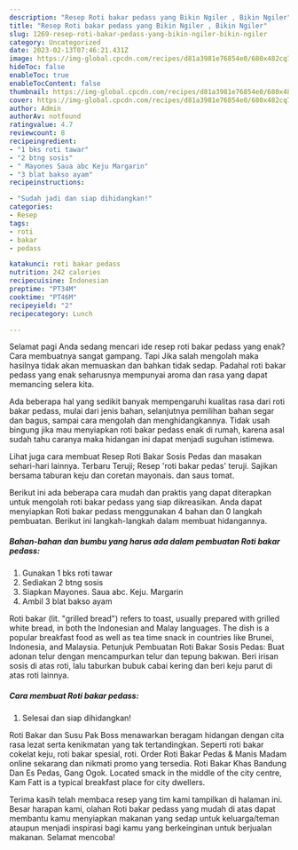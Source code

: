 ```yaml
---
description: "Resep Roti bakar pedass yang Bikin Ngiler , Bikin Ngiler"
title: "Resep Roti bakar pedass yang Bikin Ngiler , Bikin Ngiler"
slug: 1269-resep-roti-bakar-pedass-yang-bikin-ngiler-bikin-ngiler
category: Uncategorized
date: 2023-02-13T07:46:21.431Z
image: https://img-global.cpcdn.com/recipes/d81a3981e76854e0/680x482cq70/roti-bakar-pedass-foto-resep-utama.jpg
hideToc: false
enableToc: true
enableTocContent: false
thumbnail: https://img-global.cpcdn.com/recipes/d81a3981e76854e0/680x482cq70/roti-bakar-pedass-foto-resep-utama.jpg
cover: https://img-global.cpcdn.com/recipes/d81a3981e76854e0/680x482cq70/roti-bakar-pedass-foto-resep-utama.jpg
author: Admin
authorAv: notfound
ratingvalue: 4.7
reviewcount: 8
recipeingredient:
- "1 bks roti tawar"
- "2 btng sosis"
- " Mayones Saua abc Keju Margarin"
- "3 blat bakso ayam"
recipeinstructions:

- "Sudah jadi dan siap dihidangkan!"
categories:
- Resep
tags:
- roti
- bakar
- pedass

katakunci: roti bakar pedass 
nutrition: 242 calories
recipecuisine: Indonesian
preptime: "PT34M"
cooktime: "PT46M"
recipeyield: "2"
recipecategory: Lunch

---
```



Selamat pagi Anda sedang mencari ide resep roti bakar pedass yang enak? Cara membuatnya sangat gampang. Tapi Jika salah mengolah maka hasilnya tidak akan memuaskan dan bahkan tidak sedap. Padahal roti bakar pedass yang enak seharusnya mempunyai aroma dan rasa yang dapat memancing selera kita.


Ada beberapa hal yang sedikit banyak mempengaruhi kualitas rasa dari roti bakar pedass, mulai dari jenis bahan, selanjutnya pemilihan bahan segar dan bagus, sampai cara mengolah dan menghidangkannya. Tidak usah bingung jika mau menyiapkan roti bakar pedass enak di rumah, karena asal sudah tahu caranya maka hidangan ini dapat menjadi suguhan istimewa.

Lihat juga cara membuat Resep Roti Bakar Sosis Pedas dan masakan sehari-hari lainnya. Terbaru Teruji; Resep &#39;roti bakar pedas&#39; teruji. Sajikan bersama taburan keju dan coretan mayonais. dan saus tomat.


Berikut ini ada beberapa cara mudah dan praktis yang dapat diterapkan untuk mengolah roti bakar pedass yang siap dikreasikan. Anda dapat menyiapkan Roti bakar pedass menggunakan 4 bahan dan 0 langkah pembuatan. Berikut ini langkah-langkah dalam membuat hidangannya.

<!--inarticleads1-->

##### Bahan-bahan dan bumbu yang harus ada dalam pembuatan Roti bakar pedass:

1. Gunakan 1 bks roti tawar
1. Sediakan 2 btng sosis
1. Siapkan  Mayones. Saua abc. Keju. Margarin
1. Ambil 3 blat bakso ayam


Roti bakar (lit. &#34;grilled bread&#34;) refers to toast, usually prepared with grilled white bread, in both the Indonesian and Malay languages. The dish is a popular breakfast food as well as tea time snack in countries like Brunei, Indonesia, and Malaysia. Petunjuk Pembuatan Roti Bakar Sosis Pedas: Buat adonan telur dengan mencampurkan telur dan tepung bakwan. Beri irisan sosis di atas roti, lalu taburkan bubuk cabai kering dan beri keju parut di atas roti lainnya. 

<!--inarticleads2-->

##### Cara membuat Roti bakar pedass:


1. Selesai dan siap dihidangkan!

Roti Bakar dan Susu Pak Boss menawarkan beragam hidangan dengan cita rasa lezat serta kenikmatan yang tak tertandingkan. Seperti roti bakar cokelat keju, roti bakar spesial, roti. Order Roti Bakar Pedas &amp; Manis Madam online sekarang dan nikmati promo yang tersedia. Roti Bakar Khas Bandung Dan Es Pedas, Gang Ogok. Located smack in the middle of the city centre, Kam Fatt is a typical breakfast place for city dwellers. 

Terima kasih telah membaca resep yang tim kami tampilkan di halaman ini. Besar harapan kami, olahan Roti bakar pedass yang mudah di atas dapat membantu kamu menyiapkan makanan yang sedap untuk keluarga/teman ataupun menjadi inspirasi bagi kamu yang berkeinginan untuk berjualan makanan. Selamat mencoba!
